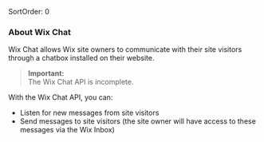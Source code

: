 SortOrder: 0
### About Wix Chat

Wix Chat allows Wix site owners to communicate with their site visitors through a chatbox installed on their website.

> **Important:**  
The Wix Chat API is incomplete.

With the Wix Chat API, you can:

* Listen for new messages from site visitors
* Send messages to site visitors (the site owner will have access to these messages via the  Wix Inbox)
